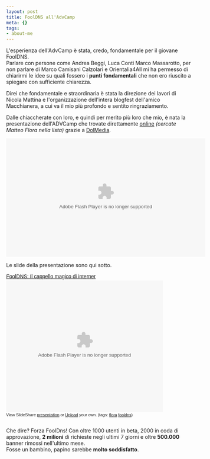 ```yaml
--- 
layout: post
title: FoolDNS all'AdvCamp
meta: {}
tags: 
- about-me
---
```

L'esperienza dell'AdvCamp è stata, credo, fondamentale per il giovane FoolDNS.  
Parlare con persone come Andrea Beggi, Luca Conti Marco Massarotto, per non parlare di Marco Camisani Calzolari e Orientalia4All mi ha permesso di chiarirmi le idee su quali fossero i **punti fondamentali** che non ero riuscito a spiegare con sufficiente chiarezza.  
  
Direi che fondamentale e straordinaria è stata la direzione dei lavori di Nicola Mattina e l'organizzazione dell'intera blogfest dell'amico Macchianera, a cui va il mio più profondo e sentito ringraziamento.  
  
Dalle chiaccherate con loro, e quindi per merito più loro che mio, è nata la presentazione dell'ADVCamp che trovate direttamente [online][1] *(cercate Matteo Flora nella lista)* grazie a [DolMedia][1].  
  

<object width="540" height="320">
<param name="movie" value="http://webtv.dolmedia.tv/js/mediaplayer.swf"/>
<param name="allowfullscreen" value="true">
<param name="flashvars" value="config=http://webtv.dolmedia.tv/playerdolmedia.xml&file=http://webtv.dolmedia.tv/xml/embed/5670"/>
<embed src="http://webtv.dolmedia.tv/js/mediaplayer.swf" type="application/x-shockwave-flash" flashvars="config=http://webtv.dolmedia.tv/playerdolmedia.xml&file=http://webtv.dolmedia.tv/xml/embed/5670" allowfullscreen="true" width="540" height="320"/>
</object>

Le slide della presentazione sono qui sotto.  
  
<div style="width:425px;text-align:left" id="__ss_598910"><a style="font:14px Helvetica,Arial,Sans-serif;display:block;margin:12px 0 3px 0;text-decoration:underline;" href="http://www.slideshare.net/lastknight/fooldns-il-cappello-magico-di-interner-presentation?type=powerpoint" title="FoolDNS: Il cappello magico di interner">FoolDNS: Il cappello magico di interner</a><object style="margin:0px" width="425" height="355"><param name="movie" value="http://static.slideshare.net/swf/ssplayer2.swf?doc=fooldnspdf-1221479679837518-9&stripped_title=fooldns-il-cappello-magico-di-interner-presentation" /><param name="allowFullScreen" value="true"/><param name="allowScriptAccess" value="always"/><embed src="http://static.slideshare.net/swf/ssplayer2.swf?doc=fooldnspdf-1221479679837518-9&stripped_title=fooldns-il-cappello-magico-di-interner-presentation" type="application/x-shockwave-flash" allowscriptaccess="always" allowfullscreen="true" width="425" height="355"></embed></object><div style="font-size:11px;font-family:tahoma,arial;height:26px;padding-top:2px;">View SlideShare <a style="text-decoration:underline;" href="http://www.slideshare.net/lastknight/fooldns-il-cappello-magico-di-interner-presentation?type=powerpoint" title="View FoolDNS: Il cappello magico di interner on SlideShare">presentation</a> or <a style="text-decoration:underline;" href="http://www.slideshare.net/upload?type=powerpoint">Upload</a> your own. (tags: <a style="text-decoration:underline;" href="http://slideshare.net/tag/flora">flora</a> <a style="text-decoration:underline;" href="http://slideshare.net/tag/fooldns">fooldns</a>)</div></div>
  

Che dire? Forza FoolDns! Con oltre 1000 utenti in beta, 2000 in coda di approvazione, **2 milioni** di richieste negli ultimi 7 giorni e oltre **500.000** banner rimossi nell'ultimo mese.  
Fosse un bambino, papino sarebbe **molto soddisfatto**.  
  
[1]: http://advcamp.dolmedia.tv/ 

